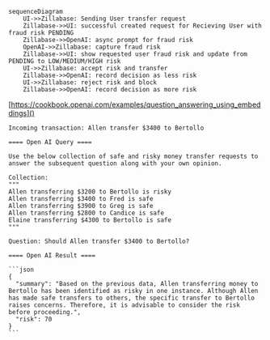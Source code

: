 
```mermaid
sequenceDiagram
    UI->>Zillabase: Sending User transfer request
    Zillabase->>UI: successful created request for Recieving User with fraud risk PENDING
    Zillabase->>OpenAI: async prompt for fraud risk
    OpenAI->>Zillabase: capture fraud risk
    Zillabase->>UI: show requested user fraud risk and update from PENDING to LOW/MEDIUM/HIGH risk
    UI->>Zillabase: accept risk and transfer
    Zillabase->>OpenAI: record decision as less risk
    UI->>Zillabase: reject risk and block
    Zillabase->>OpenAI: record decision as more risk
```

[https://cookbook.openai.com/examples/question_answering_using_embeddings]()

````
Incoming transaction: Allen transfer $3400 to Bertollo

==== Open AI Query ====

Use the below collection of safe and risky money transfer requests to answer the subsequent question along with your own opinion.

Collection:
"""
Allen transferring $3200 to Bertollo is risky
Allen transferring $3400 to Fred is safe
Allen transferring $3900 to Greg is safe
Allen transferring $2800 to Candice is safe
Elaine transferring $4300 to Bertollo is safe
"""

Question: Should Allen transfer $3400 to Bertollo?

==== Open AI Result ====

```json
{
  "summary": "Based on the previous data, Allen transferring money to Bertollo has been identified as risky in one instance. Although Allen has made safe transfers to others, the specific transfer to Bertollo raises concerns. Therefore, it is advisable to consider the risk before proceeding.",
  "risk": 70
}
```
````
